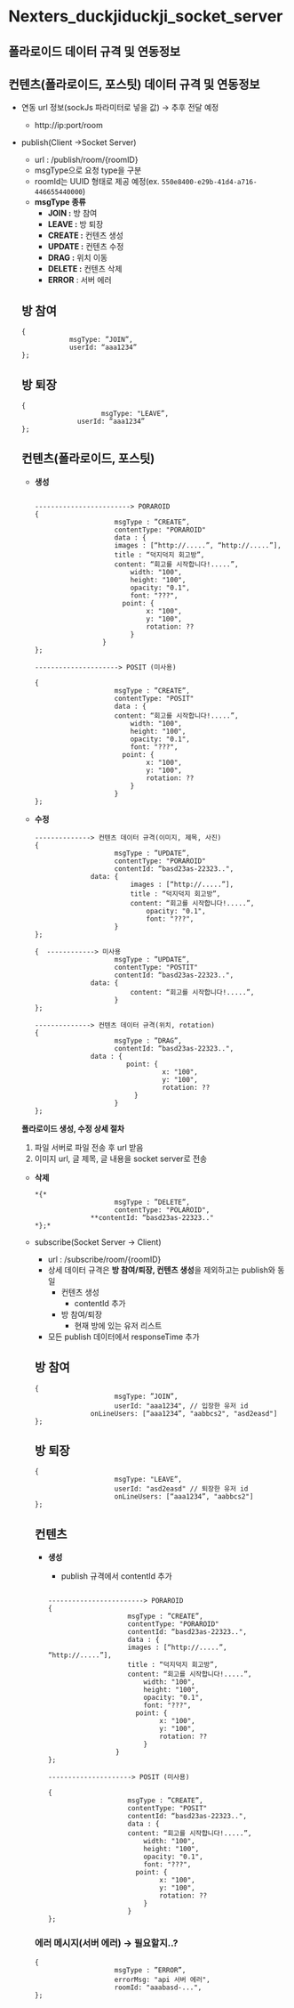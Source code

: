 # Nexters_duckjiduckji_socket_server

## **폴라로이드 데이터 규격 및 연동정보**

## 컨텐츠(폴라로이드, 포스팃) **데이터 규격 및 연동정보**

- 연동 url 정보(sockJs 파라미터로 넣을 값) → 추후 전달 예정
    - http://ip:port/room
- publish(Client →Socket Server)
    - url : /publish/room/{roomID}
    - msgType으로 요청 type을 구분
    - roomId는 UUID 형태로 제공 예정(ex. `550e8400-e29b-41d4-a716-446655440000`)
    - **msgType 종류**
        - **JOIN :** 방 참여
        - **LEAVE :** 방 퇴장
        - **CREATE :** 컨텐츠 생성
        - **UPDATE :** 컨텐츠 수정
        - **DRAG :** 위치 이동
        - **DELETE :** 컨텐츠 삭제
        - **ERROR** : 서버 에러
    
    ## 방 참여
    
    ```
    {
    			msgType: ”JOIN”,
    		    userId: “aaa1234”
    };
    ```
    
    ## 방 퇴장
    
    ```
    {
    				 	msgType: "LEAVE”,
    		      userId: “aaa1234”
    };
    ```
    
    ## 컨텐츠(폴라로이드, 포스팃)
    
    - **생성**
        
        ```
        
        ------------------------> PORAROID
        {
        					msgType : ”CREATE”,
        					contentType: "PORAROID"
        					data : {
        				    images : [“http://.....”, “http://.....”],
        				    title : “덕지덕지 회고방”,
        				    content: “회고를 시작합니다!.....”,
        						width: "100",
        						height: "100",
        						opacity: "0.1",
        						font: "???",
        					  point: {
        							x: "100",
        		 					y: "100",
        							rotation: ??
        						}
        				 }
        };
        
        ---------------------> POSIT (미사용)
        
        {
        					msgType : ”CREATE”,
        					contentType: "POSIT"
        					data : {
        				    content: “회고를 시작합니다!.....”,
        						width: "100",
        						height: "100",
        						opacity: "0.1",
        						font: "???",
        					  point: {
        							x: "100",
        		 					y: "100",
        							rotation: ??
        						}
        					}
        };
        
        ```
        
    - **수정**
        
        ```
        --------------> 컨텐츠 데이터 규격(이미지, 제목, 사진)
        {
        					msgType : ”UPDATE”,
        					contentType: "PORAROID"
        					contentId: “basd23as-22323..",
        		      data: {
        					    images : [“http://.....”],
        					    title : “덕지덕지 회고방”,
        					    content: “회고를 시작합니다!.....”,     
        							opacity: "0.1",
        							font: "???",
        					} 
        };
        
        {  ------------> 미사용
        					msgType : ”UPDATE”,
        					contentType: "POSTIT"
        					contentId: “basd23as-22323..",
        		      data: {
        					    content: “회고를 시작합니다!.....”,     
        					} 
        };
        
        --------------> 컨텐츠 데이터 규격(위치, rotation)
        {
        					msgType : ”DRAG”,
        					contentId: “basd23as-22323..",
        		      data : {
        					   point: {
        								x: "100",
        			 					y: "100",
        								rotation: ??
        						 }
        					}   
        };
        
        ```
        
    
    **폴라로이드 생성, 수정 상세 절차** 
    
    1. 파일 서버로 파일 전송 후 url 받음
    2. 이미지 url, 글 제목, 글 내용을 socket server로 전송
    
    - **삭제**
        
        ```
        *{*
        					msgType : ”DELETE”,
        					contentType: "POLAROID",
        		      **contentId: “basd23as-22323.."
        *};*
        ```
        
    
    - subscribe(Socket Server → Client)
        - url : /subscribe/room/{roomID}
        - 상세 데이터 규격은 **방 참여/퇴장, 컨텐츠 생성**을 제외하고는 publish와 동일
            - 컨텐츠 생성
                - contentId 추가
            - 방 참여/퇴장
                - 현재 방에 있는 유저 리스트
        - 모든 publish 데이터에서 responseTime 추가
            
            
        
        ## 방 참여
        
        ```
        {
        				 	msgType: ”JOIN”,
        					userId: "aaa1234", // 입장한 유저 id
        		      onLineUsers: [“aaa1234”, "aabbcs2", "asd2easd"]
        };
        ```
        
        ## 방 퇴장
        
        ```
        {
        				 	msgType: "LEAVE”,
        					userId: "asd2easd" // 퇴장한 유저 id
        					onLineUsers: [“aaa1234”, "aabbcs2"]
        };
        ```
        
        ## 컨텐츠
        
        - **생성**
            - publish 규격에서 contentId 추가
            
            ```
            
            ------------------------> PORAROID
            {
            					msgType : ”CREATE”,
            					contentType: "PORAROID"
            					contentId: “basd23as-22323..",
            					data : {
            				    images : [“http://.....”, “http://.....”],
            				    title : “덕지덕지 회고방”,
            				    content: “회고를 시작합니다!.....”,
            						width: "100",
            						height: "100",
            						opacity: "0.1",
            						font: "???",
            					  point: {
            							x: "100",
            		 					y: "100",
            							rotation: ??
            						}
            				 }
            };
            
            ---------------------> POSIT (미사용)
            
            {
            					msgType : ”CREATE”,
            					contentType: "POSIT"
            					contentId: “basd23as-22323..",
            					data : {
            				    content: “회고를 시작합니다!.....”,
            						width: "100",
            						height: "100",
            						opacity: "0.1",
            						font: "???",
            					  point: {
            							x: "100",
            		 					y: "100",
            							rotation: ??
            						}
            					}
            };
            
            ```
            
        
        ### 에러 메시지(서버 에러) → 필요할지..?
        
        ```
        {
        					msgType : ”ERROR”,
        					errorMsg: "api 서버 에러",
        					roomId: "aaabasd-...",
        };
        ```

